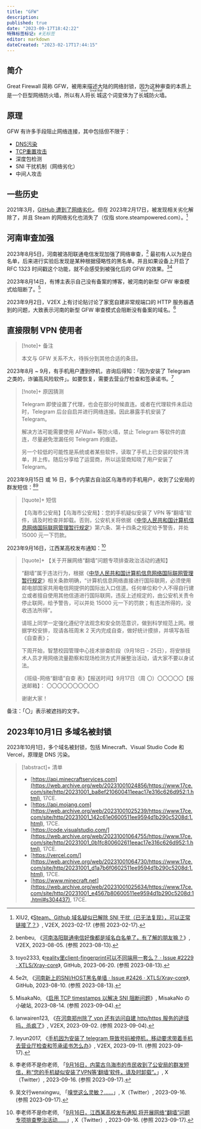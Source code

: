 ```yaml
---
title: "GFW"
description:
published: true
date: "2023-09-17T18:42:22"
特殊标签标记: #无标签
editor: markdown
dateCreated: "2023-02-17T17:44:15"
---
```


## 简介

Great Firewall 简称 GFW，被用来描述大陆的网络封锁，因为这种审查的本质上是一个巨型网络防火墙，所以有人将<ruby>长城<rp>(</rp><rt>Great Wall</rt><rp>)</rp></ruby>这个词变体为了<ruby>长城防火墙<rp>(</rp><rt>Great Firewall</rt><rp>)</rp></ruby>。

## 原理

GFW 有许多手段阻止网络连接，其中包括但不限于：

+   [DNS污染](/censorship/技术/DNS污染.md)
+   [TCP重置攻击](/censorship/技术/TCP重置攻击.md)
+   深度包检测
+   SNI 干扰机制（网络劣化）
+   中间人攻击

## 一些历史

2021年3月，[GitHub 遭到了网络劣化](/website/GitHub.md#网络劣化)。但在 2023年2月17日，被发现相关劣化解除了，并且 Steam 的网络劣化也消失了（仅指 store.steampowered.com）。[^916909]

[^916909]: XIU2, 《[Steam、Github 域名疑似已解除 SNI 干扰（已无法复现），可以正常链接了？](https://web.archive.org/web/20230217093733/https://www.v2ex.com/t/916909)》, V2EX, 2023-02-17. (参照 2023-02-17).

## 河南审查加强

2023年8月5日，河南被洛阳联通电信发现加强了网络审查，[^62578] 最初有人以为是白名单，后来进行实验后发现是某种根据侵略性的黑名单。并且如果设备上开启了 RFC 1323 时间戳这个功能，就不会感受到被强化后的 GFW 的效果。[^i2229][^i2426]

[^62578]: benbeu, 《[河南洛阳联通电信好像都是域名白名单了，有了解的朋友嘛？](https://web.archive.org/web/20230812184100/https://www.v2ex.com/t/962578)》, V2EX, 2023-08-05. (参照 2023-08-13).

[^i2229]: toyo2333, 《[reality里client-fingerprint可以不同端用一套么？ · Issue #2229 · XTLS/Xray-core](https://web.archive.org/web/20230812225350/https://github.com/XTLS/Xray-core/issues/2229)》, GitHub, 2023-06-20. (参照 2023-08-13).

[^i2426]: 5e2t, 《[河南新上的SNI/HOST黑名单墙 · Issue #2426 · XTLS/Xray-core](https://web.archive.org/web/20230813032548/https://github.com/XTLS/Xray-core/issues/2426)》, GitHub, 2023-08-10. (参照 2023-08-13).

2023年8月14日，有博主表示自己没有备案的博客，被河南的新型 GFW 审查模式给阻断了。[^asbt]

[^asbt]: MisakaNo, 《[启用 TCP timestamps 以解决 SNI 阻断问题](https://web.archive.org/web/20230828102030/https://blog.misaka.rest/2023/08/14/anti-sni-block-timestamps/)》, MisakaNo の 小破站, 2023-08-14. (参照 2023-09-04).

2023年9月2日，V2EX 上有讨论贴讨论了家宽自建非常规端口的 HTTP 服务器遇到的问题，大致表示河南的新型 GFW 审查模式会阻断没有备案的域名。[^70368]

[^70368]: lanwairen123, 《[在河南郑州除了 vpn 还有访问自建 http/https 服务的途径吗，杀疯了](https://web.archive.org/web/20230904025320/https://www.v2ex.com/t/970368)》, V2EX, 2023-09-02. (参照 2023-09-04).

## 直接限制 VPN 使用者

> [!note]+ 备注
>
> 本文与 GFW 关系不大，待拆分到其他合适的条目。

2023年8月 ~ 9月，有手机用户遭到停机，咨询后得知：「因为安装了 Telegram 之类的，诈骗高风险软件」。如要恢复，需要去营业厅检查和签承诺书。[^72773]

[^72773]: leyun2017, 《[手机因为安装了 telegram 导致号码被停机，移动要求带着手机去营业厅检查和签承诺书怎么办](https://web.archive.org/web/20230911094253/https://v2ex.com/t/972773)》, V2EX, 2023-09-11. (参照 2023-09-17).

> [!note]+ 原因猜测
>
> Telegram 即使设置了代理，也会在部分时候直连。或者在代理软件未启动时，Telegram 后台自启并进行网络连接。因此暴露手机安装了 Telegram。
>
> 解决方法可能需要使用 AFWall+ 等防火墙，禁止 Telegram 等软件的直连，尽量避免泄漏任何 Telegram 的痕迹。
>
> 另一个较低的可能性是系统或者某些软件，读取了手机上已安装的软件清单，并上传。随后分享给了运营商，所以运营商知晓了用户安装了 Telegram。

2023年9月15日 或 16 日，多个内蒙古自治区乌海市的手机用户，收到了公安局的群发短信：[^76760][^68249]

[^76760]: 李老师不是你老师, 「[9月16日，内蒙古乌海市的市民收到了公安局的群发短信，称“您的手机疑似安装了VPN等‘翻墙’软件，请及时卸载”。](https://web.archive.org/web/20230917065206/https://twitter.com/whyyoutouzhele/status/1702992057596276760)」, X（Twitter）, 2023-09-16. (参照 2023-09-17).

[^68249]: 吴文行wenxingwu, 「[嗅觉这么灵敏？……](http://archive.today/2023.09.17-074248/https://twitter.com/wuwenhang/status/1702951041279668249 "http://archive.today/pXv44")」, X（Twitter）, 2023-09-16. (参照 2023-09-17).

> [!quote]+ 短信
>
> 【乌海市公安局】【乌海市公安局】：您的手机疑似安装了 VPN 等“翻墙”软件，请及时检查并卸载。否则，公安机关将依据《[中华人民共和国计算机信息网络国际联网管理暂行规定](/rule/国务院/中华人民共和国计算机信息网络国际联网管理暂行规定.md)》第六条、第十四条之规定给予警告，并处 15000 元一下罚款。

2023年9月16日，江西某高校发布通知：[^19432]

[^19432]: 李老师不是你老师, 「[9月16日，江西某高校发布通知 将开展网络“翻墙”问题专项排查整治活动……](http://archive.today/2023.09.17-074253/https://twitter.com/whyyoutouzhele/status/1702983498489819432 "http://archive.today/2pvG6")」, X（Twitter）, 2023-09-16. (参照 2023-09-17).

> [!quote]+ 【关于开展网络“翻墙”问题专项排查政治活动的通知】
>
> “翻墙”属于违法行为，根据《[中华人民共和国计算机信息网络国际联网管理暂行规定](/rule/国务院/中华人民共和国计算机信息网络国际联网管理暂行规定.md)》相关条款明确，“计算机信息网络直接进行国际联网，必须使用邮电部国家共用电信网提供的国际出入口信道。任何单位和个人不得自行建立或者擅自使用其他信道进行国际联网，违反上述规定的，由公安机关责令停止联网，给予警告，可以并处 15000 元一下的罚款；有违法所得的，没收违法所得”。
>
> 请班上同学一定强化遵纪守法观念和安全防范意识，做到科学规范上网。根据学校安排，现请各班周末 2 天内完成自查，做好统计摸排，并填写各班《自查表》；
>
> 下周开始，智慧校园管理中心技术排查阶段（9月18日 - 25日），将安排技术人员才用网络流量勘察和现场检测方式开展整治活动，请大家不要以身试法。
>
> 《班级-网络“翻墙”自查
> 表》【报送时间】9月17日（周
> 〇）〇〇〇〇〇【报送邮箱】：
> 〇〇〇〇〇〇〇〇〇〇
>
> 谢谢大家！

备注：「〇」表示被遮挡的文字。

## 2023年10月1日 多域名被封锁

2023年10月1日，多个域名被封锁，包括 Minecraft、Visual Studio Code 和 Vercel，原理是 DNS 污染。

> [!abstract]+ 清单
>
> +   [https://api.minecraftservices.com](https://web.archive.org/web/20231001024856/https://www.17ce.com/site/http/20231001_ba8ef210600411eeac17e316c626d952:1.html), 17CE.
> +   [https://api.mojang.com](https://web.archive.org/web/20231001025239/https://www.17ce.com/site/http/20231001_142c61e0600511ee9594d1b290c5208d:1.html), 17CE.
> +   [https://code.visualstudio.com/](https://web.archive.org/web/20231001064755/https://www.17ce.com/site/http/20231001_0b1fc800602611eeac17e316c626d952:1.html), 17CE.
> +   [https://vercel.com/](https://web.archive.org/web/20231001064730/https://www.17ce.com/site/http/20231001_d1a7b6f0602511ee9594d1b290c5208d:1.html), 17CE.
> +   [https://www.minecraft.net](https://web.archive.org/web/20231001025634/https://www.17ce.com/site/http/20231001_e4567b80600511ee9594d1b290c5208d:1.html#s304437), 17CE.


